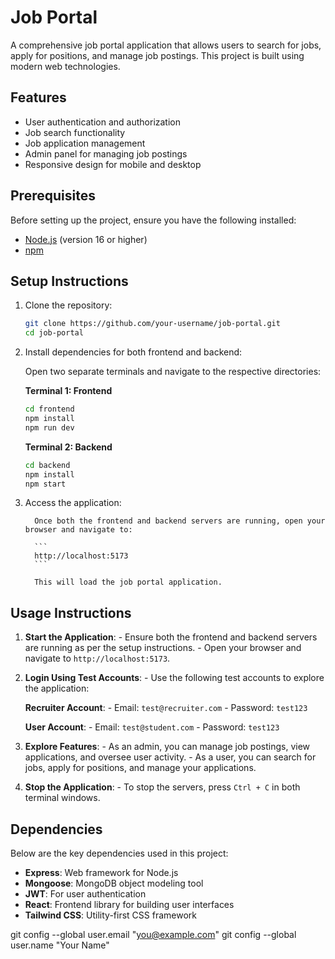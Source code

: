 # Job Portal

A comprehensive job portal application that allows users to search for jobs, apply for positions, and manage job postings. This project is built using modern web technologies.

## Features
- User authentication and authorization
- Job search functionality
- Job application management
- Admin panel for managing job postings
- Responsive design for mobile and desktop

## Prerequisites
Before setting up the project, ensure you have the following installed:
- [Node.js](https://nodejs.org/) (version 16 or higher)
- [npm](https://www.npmjs.com/)


## Setup Instructions
1. Clone the repository:
   ```bash
   git clone https://github.com/your-username/job-portal.git
   cd job-portal
   

2. Install dependencies for both frontend and backend:

      Open two separate terminals and navigate to the respective directories:

      **Terminal 1: Frontend**
      ```bash
      cd frontend
      npm install
      npm run dev
      ```

      **Terminal 2: Backend**
      ```bash
      cd backend
      npm install
      npm start
      ```

3. Access the application:

         Once both the frontend and backend servers are running, open your browser and navigate to:

         ```
         http://localhost:5173
         ```

         This will load the job portal application.

## Usage Instructions

   1. **Start the Application**:
            - Ensure both the frontend and backend servers are running as per the setup instructions.
            - Open your browser and navigate to `http://localhost:5173`.

   2. **Login Using Test Accounts**:
            - Use the following test accounts to explore the application:

         **Recruiter Account**:
           - Email: `test@recruiter.com`
           - Password: `test123`

         **User Account**:
           - Email: `test@student.com`
           - Password: `test123`

   3. **Explore Features**:
            - As an admin, you can manage job postings, view applications, and oversee user activity.
            - As a user, you can search for jobs, apply for positions, and manage your applications.

   4. **Stop the Application**:
            - To stop the servers, press `Ctrl + C` in both terminal windows.


         

## Dependencies
   
   Below are the key dependencies used in this project:

   - **Express**: Web framework for Node.js
   - **Mongoose**: MongoDB object modeling tool
   - **JWT**: For user authentication
   - **React**: Frontend library for building user interfaces
   - **Tailwind CSS**: Utility-first CSS framework


         
  git config --global user.email "you@example.com"
  git config --global user.name "Your Name"
